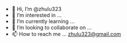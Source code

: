 - 👋 Hi, I’m @zhulu323
- 👀 I’m interested in ...
- 🌱 I’m currently learning ...
- 💞️ I’m looking to collaborate on ...
- 📫 How to reach me ...   zhulu323@gmail.com

<!---
zhulu323/zhulu323 is a ✨ special ✨ repository because its `README.md` (this file) appears on your GitHub profile.
You can click the Preview link to take a look at your changes.
--->
